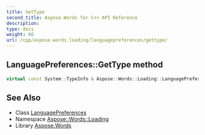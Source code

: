 ```yaml
---
title: GetType
second_title: Aspose.Words for C++ API Reference
description: 
type: docs
weight: 66
url: /cpp/aspose.words.loading/languagepreferences/gettype/
---
```

## LanguagePreferences::GetType method




```cpp
virtual const System::TypeInfo & Aspose::Words::Loading::LanguagePreferences::GetType() const override
```

## See Also

* Class [LanguagePreferences](../)
* Namespace [Aspose::Words::Loading](../../)
* Library [Aspose.Words](../../../)
